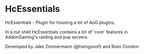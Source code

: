 HcEssentials
============

HcEssentials - Plugin for housing a lot of AoG plugins.

In a nut shell HcEssentials contains a lot of 'core' features in AddonGaming's raiding and pvp servers.

Developed by Jake Zimmermann (@hamgooof) and Riain Condon.
